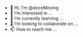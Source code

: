 - 👋 Hi, I’m @doceMoving
- 👀 I’m interested in ...
- 🌱 I’m currently learning ...
- 💞️ I’m looking to collaborate on ...
- 📫 How to reach me ...

<!---
doceMoving/doceMoving is a ✨ special ✨ repository because its `README.md` (this file) appears on your GitHub profile.
You can click the Preview link to take a look at your changes.
--->
